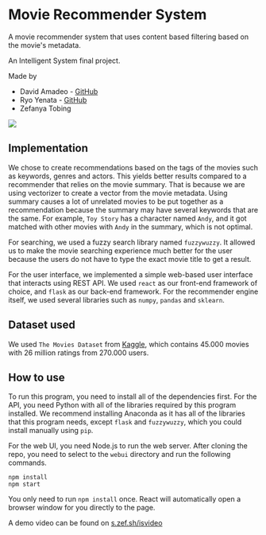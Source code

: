 # Movie Recommender System
A movie recommender system that uses content based filtering based on the movie's metadata.

An Intelligent System final project.

Made by
- David Amadeo - [GitHub](https://github.com/davidamadeo)
- Ryo Yenata - [GitHub](https://github.com/ryoyen1)
- Zefanya Tobing

![](https://github.com/zefryuuko/is-final-project/blob/master/img/preview.png?raw=true)

## Implementation
We chose to create recommendations based on the tags of the movies such as keywords, genres and actors. This yields better results compared to a recommender that relies on the movie summary. That is because we are using vectorizer to create a vector from the movie metadata. Using summary causes a lot of unrelated movies to be put together as a recommendation because the summary may have several keywords that are the same. For example, `Toy Story` has a character named `Andy`, and it got matched with other movies with `Andy` in the summary, which is not optimal.

For searching, we used a fuzzy search library named `fuzzywuzzy`. It allowed us to make the movie searching experience much better for the user because the users do not have to type the exact movie title to get a result.

For the user interface, we implemented a simple web-based user interface that interacts using REST API. We used `react` as our front-end framework of choice, and `flask` as our back-end framework. For the recommender engine itself, we used several libraries such as `numpy`, `pandas` and `sklearn`.

## Dataset used
We used `The Movies Dataset` from [Kaggle](https://s.zef.sh/isdataset), which contains 45.000 movies with 26 million ratings from 270.000 users.

## How to use
To run this program, you need to install all of the dependencies first. For the API, you need Python with all of the libraries required by this program installed. We recommend installing Anaconda as it has all of the libraries that this program needs, except `flask` and `fuzzywuzzy`, which you could install manually using `pip`. 

For the web UI, you need Node.js to run the web server. After cloning the repo, you need to select to the `webui` directory and run the following commands.
```
npm install
npm start
```
You only need to run `npm install` once. React will automatically open a browser window for you directly to the page.

A demo video can be found on [s.zef.sh/isvideo](https://s.zef.sh/isvideo)
